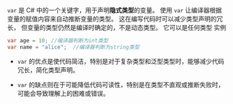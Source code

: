 `var` 是 C# 中的一个关键字，用于声明**隐式类型**的变量。
使用 `var` 让编译器根据变量的赋值内容来自动推断变量的类型。
这在编写代码时可以减少类型声明的冗长，
但变量的类型仍然是编译时确定的，不是动态类型。
它可以是任何类型
实例
```csharp
var age = 10; //编译器判断为int类型
var name = "alice";  //编译器判断为string类型
```
- `var` 的优点是使代码简洁，特别是对于复杂类型和泛型类型时，能够减少代码冗长，简化类型声明。

- `var` 的缺点则在于可能降低代码可读性，特别是在类型不直观或推断失败时，可能会导致理解上的困难或错误。